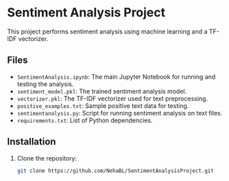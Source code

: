 # Sentiment Analysis Project

This project performs sentiment analysis using machine learning and a TF-IDF vectorizer.

## Files

- `SentimentAnalysis.ipynb`: The main Jupyter Notebook for running and testing the analysis.
- `sentiment_model.pkl`: The trained sentiment analysis model.
- `vectorizer.pkl`: The TF-IDF vectorizer used for text preprocessing.
- `positive_examples.txt`: Sample positive text data for testing.
- `sentimentanalysis.py`: Script for running sentiment analysis on text files.
- `requirements.txt`: List of Python dependencies.

## Installation

1. Clone the repository:
   ```bash
   git clone https://github.com/NehaBL/SentimentAnalysisProject.git
